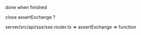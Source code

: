 
done when finished

close assertExchange ? 

server/src/api/sse/sse.router.ts  => assertExchange => function 
